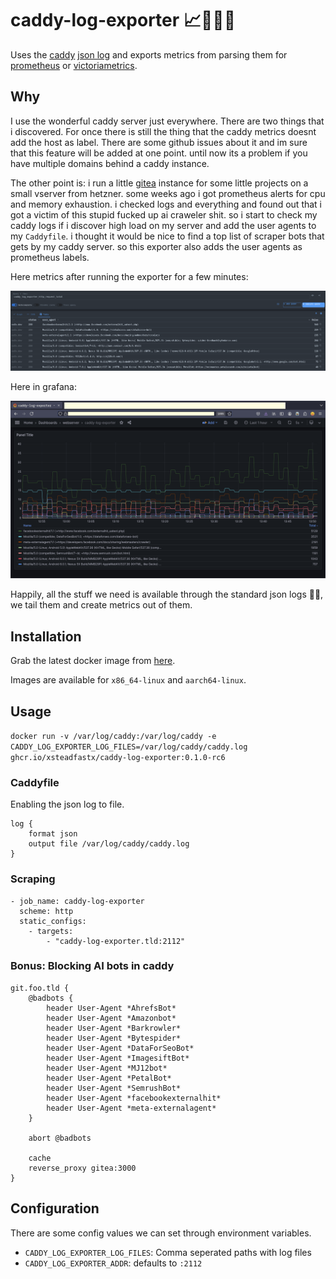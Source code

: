 # caddy-log-exporter 📈🙈🙉🙊

Uses the [caddy](https://caddyserver.com/) [json log](https://caddyserver.com/docs/caddyfile/directives/log) and exports metrics from parsing them for [prometheus](https://prometheus.io/) or [victoriametrics](https://victoriametrics.com/).

## Why

I use the wonderful caddy server just everywhere. There are two things that i discovered. For once there is still the thing that the caddy metrics doesnt add the host as label. There are some github issues about it and im sure that this feature will be added at one point. until now its a problem if you have multiple domains behind a caddy instance.

The other point is: i run a little [gitea](https://about.gitea.com/) instance for some little projects on a small vserver from hetzner. some weeks ago i got prometheus alerts for cpu and memory exhaustion. i checked logs and everything and found out that i got a victim of this stupid fucked up ai craweler shit. so i start to check my caddy logs if i discover high load on my server and add the user agents to my `Caddyfile`. i thought it would be nice to find a top list of scraper bots that gets by my caddy server. so this exporter also adds the user agents as prometheus labels.

Here metrics after running the exporter for a few minutes:

![vm](./vm.png)

Here in grafana:

![grafana](./grafana.png)

Happily, all the stuff we need is available through the standard json logs 🥳🎉, we tail them and create metrics out of them.

## Installation

Grab the latest docker image from [here](https://github.com/xsteadfastx?tab=packages&repo_name=caddy-log-exporter).

Images are available for `x86_64-linux` and `aarch64-linux`.

## Usage

`docker run -v /var/log/caddy:/var/log/caddy -e CADDY_LOG_EXPORTER_LOG_FILES=/var/log/caddy/caddy.log ghcr.io/xsteadfastx/caddy-log-exporter:0.1.0-rc6`

### Caddyfile

Enabling the json log to file.

    log {
        format json
        output file /var/log/caddy/caddy.log
    }

### Scraping

    - job_name: caddy-log-exporter
      scheme: http
      static_configs:
        - targets:
            - "caddy-log-exporter.tld:2112"

### Bonus: Blocking AI bots in caddy

    git.foo.tld {
        @badbots {
            header User-Agent *AhrefsBot*
            header User-Agent *Amazonbot*
            header User-Agent *Barkrowler*
            header User-Agent *Bytespider*
            header User-Agent *DataForSeoBot*
            header User-Agent *ImagesiftBot*
            header User-Agent *MJ12bot*
            header User-Agent *PetalBot*
            header User-Agent *SemrushBot*
            header User-Agent *facebookexternalhit*
            header User-Agent *meta-externalagent*
        }

        abort @badbots

        cache
        reverse_proxy gitea:3000
    }

## Configuration

There are some config values we can set through environment variables.

- `CADDY_LOG_EXPORTER_LOG_FILES`: Comma seperated paths with log files
- `CADDY_LOG_EXPORTER_ADDR`: defaults to `:2112`
